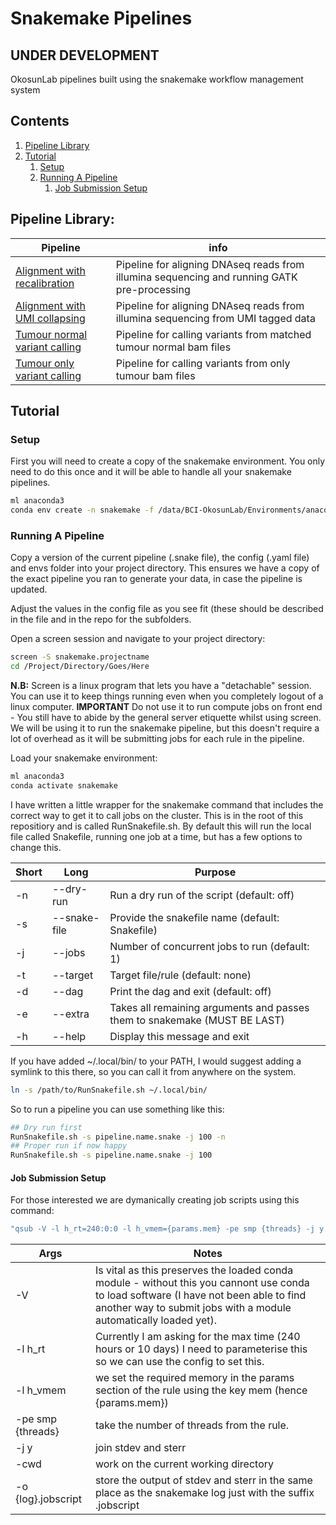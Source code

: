 # Snakemake Pipelines

## UNDER DEVELOPMENT

OkosunLab pipelines built using the snakemake workflow management system

## Contents

1. [Pipeline Library](#Pipeline-Library)
2. [Tutorial](#Tutorial)
   1. [Setup](#Setup)
   2. [Running A Pipeline](#Running-A-Pipeline)
      1. [Job Submission Setup](#Job-Submission-Setup)

## Pipeline Library:

Pipeline | info
--- | --- 
[Alignment with recalibration](https://github.com/OkosunLab/SnakemakePipelines/tree/main/Alignment.With.Recalibration) | Pipeline for aligning DNAseq reads from illumina sequencing and running GATK pre-processing
[Alignment with UMI collapsing](https://github.com/OkosunLab/SnakemakePipelines/tree/main/Alignment.With.UMI.Collapsing) | Pipeline for aligning DNAseq reads from illumina sequencing from UMI tagged data
[Tumour normal variant calling](https://github.com/OkosunLab/SnakemakePipelines/tree/main/Tumour.Normal.Variant.Calling) | Pipeline for calling variants from matched tumour normal bam files
[Tumour only variant calling](https://github.com/OkosunLab/SnakemakePipelines/tree/main/Tumour.Only.Variant.Calling) | Pipeline for calling variants from only tumour bam files

## Tutorial

### Setup

First you will need to create a copy of the snakemake environment. You only need to do this once and it will be able to handle all your snakemake pipelines.

```bash
ml anaconda3
conda env create -n snakemake -f /data/BCI-OkosunLab/Environments/anaconda3/20240513.snakemake.8.11.3.yml
```

### Running A Pipeline

Copy a version of the current pipeline (.snake file), the config (.yaml file) and envs folder into your project directory. This ensures we have a copy of the exact pipeline you ran to generate your data, in case the pipeline is updated.

Adjust the values in the config file as you see fit (these should be described in the file and in the repo for the subfolders.

Open a screen session and navigate to your project directory:

```bash
screen -S snakemake.projectname
cd /Project/Directory/Goes/Here
```

**N.B:** Screen is a linux program that lets you have a "detachable" session. You can use it to keep things running even when you completely logout of a linux computer. **IMPORTANT** Do not use it to run compute jobs on front end - You still have to abide by the general server etiquette whilst using screen. We will be using it to run the snakemake pipeline, but this doesn't require a lot of overhead as it will be submitting jobs for each rule in the pipeline.

Load your snakemake environment:

```bash
ml anaconda3
conda activate snakemake
```

I have written a little wrapper for the snakemake command that includes the correct way to get it to call jobs on the cluster. This is in the root of this repositiory and is called RunSnakefile.sh. By default this will run the local file called Snakefile, running one job at a time, but has a few options to change this.

Short | Long | Purpose
--- | --- | ---
-n | --dry-run | Run a dry run of the script (default: off)
-s | --snake-file | Provide the snakefile name (default: Snakefile)
-j | --jobs | Number of concurrent jobs to run (default: 1)
-t | --target | Target file/rule (default: none)
-d | --dag | Print the dag and exit (default: off)
-e | --extra | Takes all remaining arguments and passes them to snakemake (MUST BE LAST)
-h | --help | Display this message and exit


If you have added ~/.local/bin/ to your PATH, I would suggest adding a symlink to this there, so you can call it from anywhere on the system.

```bash
ln -s /path/to/RunSnakefile.sh ~/.local/bin/
```

So to run a pipeline you can use something like this:

```bash
## Dry run first
RunSnakefile.sh -s pipeline.name.snake -j 100 -n
## Proper run if now happy
RunSnakefile.sh -s pipeline.name.snake -j 100
```

#### Job Submission Setup

For those interested we are dymanically creating job scripts using this command:

```bash
"qsub -V -l h_rt=240:0:0 -l h_vmem={params.mem} -pe smp {threads} -j y -cwd -o {log}.jobscript"
```
Args | Notes
--- | ---
-V | Is vital as this preserves the loaded conda module - without this you cannont use conda to load software (I have not been able to find another way to submit jobs with a module automatically loaded yet).
-l h_rt | Currently I am asking for the max time (240 hours or 10 days) I need to parameterise this so we can use the config to set this.
-l h_vmem | we set the required memory in the params section of the rule using the key mem (hence {params.mem})
-pe smp {threads} | take the number of threads from the rule.
-j y | join stdev and sterr
-cwd | work on the current working directory
-o {log}.jobscript | store the output of stdev and sterr in the same place as the snakemake log just with the suffix .jobscript

